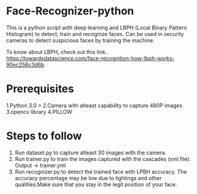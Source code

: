 # Face-Recognizer-python
This is a python script with deep learning and LBPH (Local Binary Pattern Histogram)  to detect, train and recognize faces. Can be used in security cameras to detect suspicious faces by training the machine.

To know about LBPH, check out this link..
https://towardsdatascience.com/face-recognition-how-lbph-works-90ec258c3d6b


# Prerequisites
1.Python 3.0 >
2.Camera with atleast capability to capture 480P images
3.opencv library
4.PILLOW

# Steps to follow
1. Run dataset.py to capture atleast 30 images with the camera.
2. Run trainer.py to train the images captured with the cascades (xml file). Output -> trainer.yml
3. Run recognizer.py to detect the trained face with LPBH accuracy. The accuracy percentage may be low due to lightings and other qualities.Make sure that you stay in the legit position of your face.

